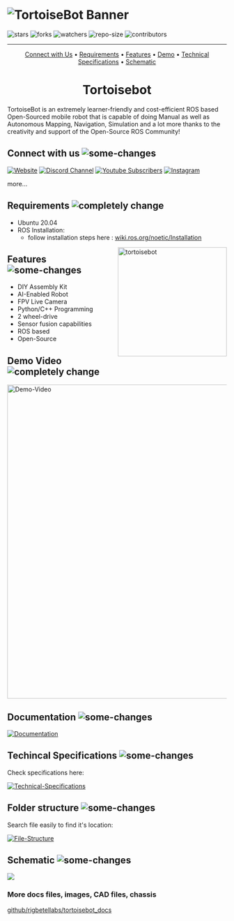 # ![TortoiseBot Banner](https://github.com/rigbetellabs/tortoisebot_docs/raw/master/imgs/packaging/pack_front.png)

![stars](https://img.shields.io/github/stars/rigbetellabs/tortoisebot?style=for-the-badge)
![forks](https://img.shields.io/github/forks/rigbetellabs/tortoisebot?style=for-the-badge)
![watchers](https://img.shields.io/github/watchers/rigbetellabs/tortoisebot?style=for-the-badge)
![repo-size](https://img.shields.io/github/repo-size/rigbetellabs/tortoisebot?style=for-the-badge)
![contributors](https://img.shields.io/github/contributors/rigbetellabs/tortoisebot?style=for-the-badge)
<!-- ![](https://img.shields.io/github/last-commit/rigbetellabs/tortoisebot?style=for-the-badge) -->
<!-- ![](https://img.shields.io/tokei/lines/github/rigbetellabs/tortoisebot?label=Total%20Lines%20of%20Code&style=for-the-badge) -->

---

<p align="center"><a href="#connect-with-us-">Connect with Us</a> • <a href="#requirements-">Requirements</a> • <a href="#features-">Features</a> • <a href="#demo-video-">Demo</a> • <a href="#techincal-specifications-">Technical Specifications</a> • <a href="#schematic-">Schematic</a></p>

<h1 style="text-align:center">Tortoisebot</h1>

TortoiseBot is an extremely learner-friendly and cost-efficient ROS based Open-Sourced mobile robot that is capable of doing Manual as well as Autonomous Mapping, Navigation, Simulation and a lot more thanks to the creativity and support of the Open-Source ROS Community!

## Connect with us ![some-changes](https://img.shields.io/badge/some_changes-yellow)

<a href="https://rigbetellabs.com/">![Website](https://img.shields.io/website?down_color=lightgrey&down_message=offline&label=Rigbetellabs%20Website&style=for-the-badge&up_color=green&up_message=online&url=https%3A%2F%2Frigbetellabs.com%2F)</a>
<a href="https://rigbetellabs.com/discord">![Discord Channel](https://img.shields.io/discord/890669104330063903?logo=Discord&style=for-the-badge)</a>
<a href="https://www.youtube.com/channel/UCfIX89y8OvDIbEFZAAciHEA">![Youtube Subscribers](https://img.shields.io/youtube/channel/subscribers/UCfIX89y8OvDIbEFZAAciHEA?label=YT%20Subscribers&style=for-the-badge)</a>
<a href="https://www.instagram.com/rigbetellabs/">![Instagram](https://img.shields.io/badge/Follow_on-Instagram-pink?style=for-the-badge&logo=appveyor?label=Instagram)</a>

more...

## Requirements ![completely change](https://img.shields.io/badge/change-red)

- Ubuntu 20.04
- ROS Installation:
  - follow installation steps here : [wiki.ros.org/noetic/Installation](https://wiki.ros.org/noetic/Installation/Ubuntu)

<img align="right" width="250px" src="https://rigbetellabs.com/wp-content/uploads/2021/07/tortoisebot_actual-v25-1.png" alt="tortoisebot"/>

## Features ![some-changes](https://img.shields.io/badge/some_changes-yellow)

- DIY Assembly Kit
- AI-Enabled Robot
- FPV Live Camera
- Python/C++ Programming
- 2 wheel-drive
- Sensor fusion capabilities
- ROS based
- Open-Source

## Demo Video ![completely change](https://img.shields.io/badge/change-red)

<!-- ![Demo-video](https://github.com/rigbetellabs/tortoisebot_docs/blob/master/imgs/tortoiseBot_demo/013.png) -->
<img src="https://github.com/rigbetellabs/tortoisebot_docs/blob/master/imgs/tortoiseBot_demo/013.png" alt="Demo-Video" width="720px"/>

## Documentation ![some-changes](https://img.shields.io/badge/some_changes-yellow)

<a href="https://github.com/rigbetellabs/tortoisebot/wiki">![Documentation](https://img.shields.io/badge/Wiki-Documentaion-green?style=for-the-badge&logo=appveyor?label)</a>

## Techincal Specifications ![some-changes](https://img.shields.io/badge/some_changes-yellow)

Check specifications here:

<a href="https://github.com/rigbetellabs/tortoisebot_docs/blob/master/TortoiseBot%20Spec%20Sheet.pdf">![Technical-Specifications](https://img.shields.io/badge/docs_file-techical_specifications-blue?style=for-the-badge&logo=appveyor?label)</a>

## Folder structure ![some-changes](https://img.shields.io/badge/some_changes-yellow)

Search file easily to find it's location:

<a href="https://github.com/rigbetellabs/tortoisebot_mini_docs/blob/main/file_structure.md">![File-Structure](https://img.shields.io/badge/docs_file-file_structure-blue?style=for-the-badge&logo=appveyor?label)</a>

## Schematic ![some-changes](https://img.shields.io/badge/some_changes-yellow)

<a href="https://github.com/rigbetellabs/tortoisebot_docs/blob/master/schematics/ttbotprint.png">![](https://img.shields.io/badge/docs_file-schematic-blue?style=for-the-badge&logo=appveyor?label)</a>

### More docs files, images, CAD files, chassis

[github/rigbetellabs/tortoisebot_docs](https://github.com/rigbetellabs/tortoisebot_docs)

